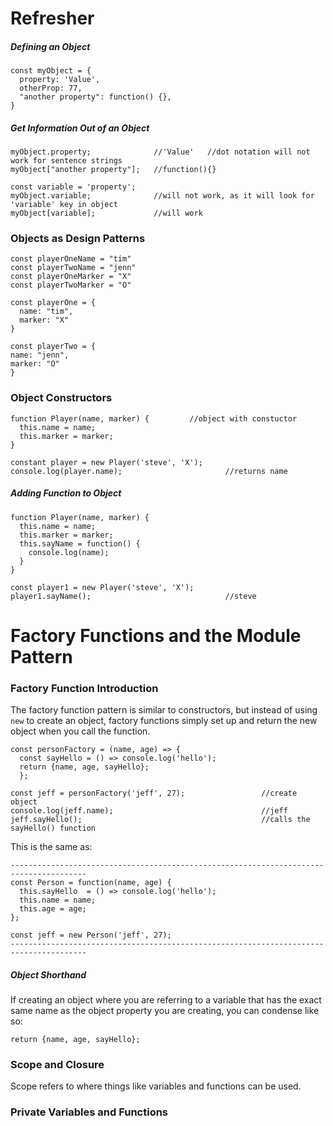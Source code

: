 # Refresher
##### Defining an Object
    const myObject = {
      property: 'Value',
      otherProp: 77,
      "another property": function() {},
    }
##### Get Information Out of an Object
    myObject.property;              //'Value'   //dot notation will not work for sentence strings
    myObject["another property"];   //function(){}
    
    const variable = 'property';
    myObject.variable;              //will not work, as it will look for 'variable' key in object
    myObject[variable];             //will work
### Objects as Design Patterns
    const playerOneName = "tim"
    const playerTwoName = "jenn"
    const playerOneMarker = "X"
    const playerTwoMarker = "O"

    const playerOne = {
      name: "tim",
      marker: "X"
    }

    const playerTwo = {
    name: "jenn",
    marker: "O"
    }
### Object Constructors
    function Player(name, marker) {         //object with constuctor
      this.name = name;
      this.marker = marker;
    }
    
    constant player = new Player('steve', 'X');
    console.log(player.name);                       //returns name
    
##### Adding Function to Object
    function Player(name, marker) {
      this.name = name;
      this.marker = marker;
      this.sayName = function() {
        console.log(name);
      }
    }
    
    const player1 = new Player('steve', 'X');
    player1.sayName();                              //steve
    
# Factory Functions and the Module Pattern
### Factory Function Introduction
The factory function pattern is similar to constructors, but instead of using ```new``` to create an object, factory functions simply set up and return the new object when you call the function. 
    
    const personFactory = (name, age) => {
      const sayHello = () => console.log('hello');
      return {name, age, sayHello};
      };
      
    const jeff = personFactory('jeff', 27);                 //create object
    console.log(jeff.name);                                 //jeff
    jeff.sayHello();                                        //calls the sayHello() function
    
This is the same as:

    ---------------------------------------------------------------------------------------
    const Person = function(name, age) {
      this.sayHello  = () => console.log('hello');
      this.name = name;
      this.age = age;
    };
    
    const jeff = new Person('jeff', 27);
    ---------------------------------------------------------------------------------------
##### Object Shorthand
If creating an object where you are referring to a variable that has the exact same name as the object property you are creating, you can condense like so:

    return {name, age, sayHello};
### Scope and Closure
Scope refers to where things like variables and functions can be used. 

### Private Variables and Functions
    
    
    
    
    
    
    
    
    
    
    
    
    
    
    
    
    
    
    
    
    
    
    
    
    
    
    
    
    
    
    
    
    
    
    
    
    
    
